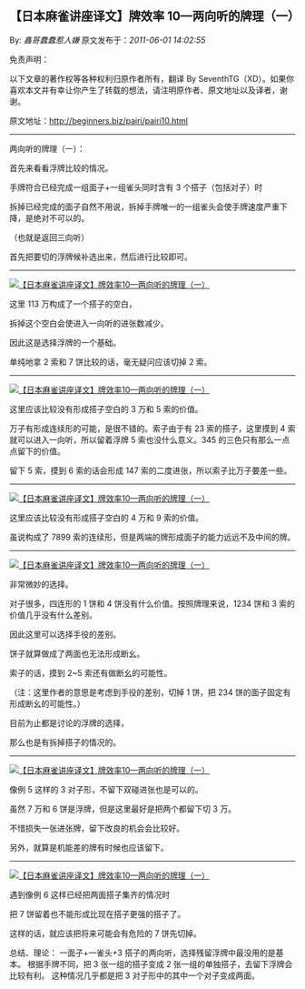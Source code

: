 ## 【日本麻雀讲座译文】牌效率 10—两向听的牌理（一）

By: _鑫哥蠢蠢惹人嫌_ 原文发布于：_2011-06-01 14:02:55_

免责声明：

以下文章的著作权等各种权利归原作者所有，翻译 By
SeventhTG（XD）。如果你喜欢本文并有幸让你产生了转载的想法，请注明原作者、原文地址以及译者，谢谢。

原文地址：http://beginners.biz/pairi/pairi10.html

---

两向听的牌理（一）：

首先来看看浮牌比较的情况。

手牌符合已经完成一组面子+一组雀头同时含有 3 个搭子（包括对子）时

拆掉已经完成的面子自然不用说，拆掉手牌唯一的一组雀头会使手牌速度严重下降，是绝对不可以的。

（也就是返回三向听）

首先把要切的浮牌候补选出来，然后进行比较即可。

---

[![【日本麻雀讲座译文】牌效率10—两向听的牌理（一）](http://s12.sinaimg.cn/middle/7f78b76fxa4a082c53b6b&690)](http://photo.blog.sina.com.cn/showpic.html#blogid=7f78b76f0100s0nl&url=http://s12.sinaimg.cn/orignal/7f78b76fxa4a082c53b6b)

这里 113 万构成了一个搭子的空白，

拆掉这个空白会使进入一向听的进张数减少。

因此这是选择浮牌的一个基础。

单纯地拿 2 索和 7 饼比较的话，毫无疑问应该切掉 2 索。

---

[![【日本麻雀讲座译文】牌效率10—两向听的牌理（一）](http://s9.sinaimg.cn/middle/7f78b76fxa4a084399f98&690)](http://photo.blog.sina.com.cn/showpic.html#blogid=7f78b76f0100s0nl&url=http://s9.sinaimg.cn/orignal/7f78b76fxa4a084399f98)

这里应该比较没有形成搭子空白的 3 万和 5 索的价值。

万子有形成连续形的可能，是很不错的。索子由于有 23 索的搭子，这里摸到 4 索就可以进入一向听，所以留着浮牌 5 索也没什么意义。345 的三色只有那么一点点留下的价值。

留下 5 索，摸到 6 索的话会形成 147 索的二度进张，所以索子比万子要差一些。

---

[![【日本麻雀讲座译文】牌效率10—两向听的牌理（一）](http://s2.sinaimg.cn/middle/7f78b76fxa4a09f091061&690)](http://photo.blog.sina.com.cn/showpic.html#blogid=7f78b76f0100s0nl&url=http://s2.sinaimg.cn/orignal/7f78b76fxa4a09f091061)

这里应该比较没有形成搭子空白的 4 万和 9 索的价值。

虽说构成了 7899 索的连续形，但是两端的牌形成面子的能力远远不及中间的牌。

---

[![【日本麻雀讲座译文】牌效率10—两向听的牌理（一）](http://s9.sinaimg.cn/middle/7f78b76fxa4a0adcfa628&690)](http://photo.blog.sina.com.cn/showpic.html#blogid=7f78b76f0100s0nl&url=http://s9.sinaimg.cn/orignal/7f78b76fxa4a0adcfa628)

非常微妙的选择。

对子很多，四连形的 1 饼和 4 饼没有什么价值。按照牌理来说，1234 饼和 3 索的价值几乎没有什么差别。

因此这里可以选择手役的差别。

饼子就算做成了两面也无法形成断幺。

索子的话，摸到 2~5 索还有做断幺的可能性。

（注：这里作者的意思是考虑到手役的差别，切掉 1 饼，把 234 饼的面子固定有形成断幺的可能性。）

目前为止都是讨论的浮牌的选择，

那么也是有拆掉搭子的情况的。

---

[![【日本麻雀讲座译文】牌效率10—两向听的牌理（一）](http://s11.sinaimg.cn/middle/7f78b76fxa4a0d319515a&690)](http://photo.blog.sina.com.cn/showpic.html#blogid=7f78b76f0100s0nl&url=http://s11.sinaimg.cn/orignal/7f78b76fxa4a0d319515a)

像例 5 这样的 3 对子形，不留下双碰进张也是可以的。

虽然 7 万和 6 饼是浮牌，但是这里最好是把两个都留下切 3 万。

不惜损失一张进张牌，留下改良的机会会比较好。

另外，就算是机能差的牌有时候也应该留下。

---

[![【日本麻雀讲座译文】牌效率10—两向听的牌理（一）](http://s11.sinaimg.cn/middle/7f78b76fxa4a0e064db2a&690)](http://photo.blog.sina.com.cn/showpic.html#blogid=7f78b76f0100s0nl&url=http://s11.sinaimg.cn/orignal/7f78b76fxa4a0e064db2a)

遇到像例 6 这样已经把两面搭子集齐的情况时

把 7 饼留着也不能形成比现在搭子更强的搭子了。

这样的话，就应该把将来可能会有危险的 7 饼先切掉。

总结、理论：
一面子+一雀头+3 搭子的两向听，选择残留浮牌中最没用的是基本。
根据手牌不同，把 3 张一组的搭子变成 2 张一组的单独搭子，去留下浮牌会比较有利。
这种情况几乎都是把 3 对子形中的其中一个对子变成两面。
